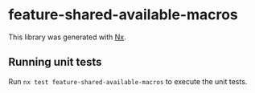 # feature-shared-available-macros

This library was generated with [Nx](https://nx.dev).

## Running unit tests

Run `nx test feature-shared-available-macros` to execute the unit tests.
